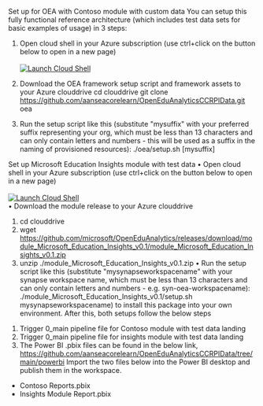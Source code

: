 Set up for OEA with Contoso module with custom data
You can setup this fully functional reference architecture (which includes test data sets for basic examples of usage) in 3 steps:
1.	Open cloud shell in your Azure subscription (use ctrl+click on the button below to open in a new page)<br/><br/>
 [![Launch Cloud Shell](https://azurecomcdn.azureedge.net/mediahandler/acomblog/media/Default/blog/launchcloudshell.png "Launch Cloud Shell")](https://shell.azure.com/bash)<br>

2.	Download the OEA framework setup script and framework assets to your Azure clouddrive
cd clouddrive
git clone https://github.com/aanseacorelearn/OpenEduAnalyticsCCRPIData.git oea
 
3.	Run the setup script like this (substitute "mysuffix" with your preferred suffix representing your org, which must be less than 13 characters and can only contain letters and numbers - this will be used as a suffix in the naming of provisioned resources):
./oea/setup.sh [mysuffix]

Set up Microsoft Education Insights module with test data
•	Open cloud shell in your Azure subscription (use ctrl+click on the button below to open in a new page)<br/><br/>
    [![Launch Cloud Shell](https://azurecomcdn.azureedge.net/mediahandler/acomblog/media/Default/blog/launchcloudshell.png "Launch Cloud Shell")](https://shell.azure.com/bash)<br>
•	Download the module release to your Azure clouddrive
1.	cd clouddrive
2.	wget https://github.com/microsoft/OpenEduAnalytics/releases/download/module_Microsoft_Education_Insights_v0.1/module_Microsoft_Education_Insights_v0.1.zip
3.	unzip ./module_Microsoft_Education_Insights_v0.1.zip
•	Run the setup script like this (substitute "mysynapseworkspacename" with your synapse workspace name, which must be less than 13 characters and can only contain letters and numbers - e.g. syn-oea-workspacename):
./module_Microsoft_Education_Insights_v0.1/setup.sh mysynapseworkspacename) to install this package into your own environment.
After this, both setups follow the below steps
1)	Trigger 0_main pipeline file for Contoso module with test data landing
2)	Trigger 0_main pipeline file for insights module with test data landing
3)	The Power BI .pbix files can be found in the below link, 
https://github.com/aanseacorelearn/OpenEduAnalyticsCCRPIData/tree/main/powerbi
		Import the two files below into the Power BI desktop and publish them in the workspace.
-	Contoso Reports.pbix
-	Insights Module Report.pbix


